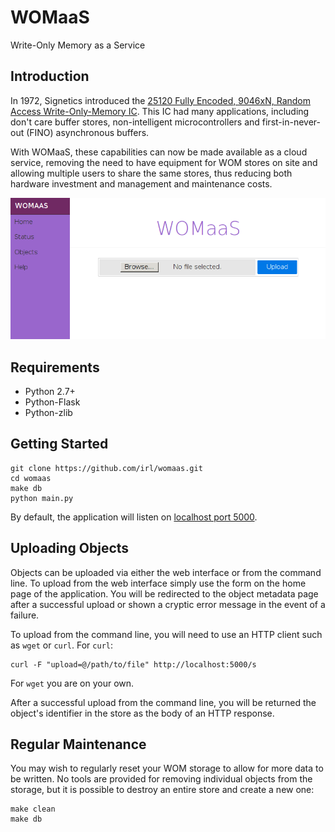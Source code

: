 # WOMaaS

Write-Only Memory as a Service

## Introduction

In 1972, Signetics introduced the [25120 Fully Encoded, 9046xN, Random Access
Write-Only-Memory IC][1]. This IC had many applications, including don't care
buffer stores, non-intelligent microcontrollers and first-in-never-out (FINO)
asynchronous buffers.

[1]: https://github.com/irl/womaas/raw/master/docs/signetics-25120.pdf

With WOMaaS, these capabilities can now be made available as a cloud service,
removing the need to have equipment for WOM stores on site and allowing
multiple users to share the same stores, thus reducing both hardware investment
and management and maintenance costs.

![WOMaaS Home Page](https://github.com/irl/womaas/raw/master/docs/home.png)

## Requirements

 * Python 2.7+
 * Python-Flask
 * Python-zlib

## Getting Started

    git clone https://github.com/irl/womaas.git
    cd womaas
    make db
    python main.py

By default, the application will listen on [localhost port 5000][2].

[2]: http://localhost:5000/

## Uploading Objects

Objects can be uploaded via either the web interface or from the command line.
To upload from the web interface simply use the form on the home page of the
application. You will be redirected to the object metadata page after a
successful upload or shown a cryptic error message in the event of a failure.

To upload from the command line, you will need to use an HTTP client such as
`wget` or `curl`. For `curl`:

    curl -F "upload=@/path/to/file" http://localhost:5000/s

For `wget` you are on your own.

After a successful upload from the command line, you will be returned the
object's identifier in the store as the body of an HTTP response.

## Regular Maintenance

You may wish to regularly reset your WOM storage to allow for more data to be
written. No tools are provided for removing individual objects from the
storage, but it is possible to destroy an entire store and create a new one:

    make clean
    make db

